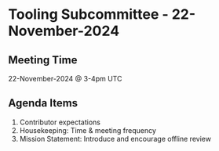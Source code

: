 # Tooling Subcommittee - 22-November-2024

## Meeting Time

22-November-2024 @ 3-4pm UTC

## Agenda Items

1. Contributor expectations
2. Housekeeping: Time & meeting frequency
3. Mission Statement: Introduce and encourage offline review

